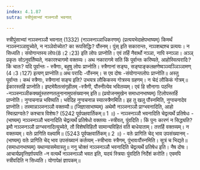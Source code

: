 ```yaml
---
index: 4.1.87
sutra: स्त्रीपुंसाभ्यां नञ्स्नञौ भवनात्

---
```

 स्त्रीपुंसाभ्यां नञ्ञ्स्नञ्ञौ भवनात् (1332) (नञ्ञ्स्नञ्ञाधिकरणम्) (प्रत्ययभेदाक्षेपभाष्यम्) किमर्थं नञ्ञ्स्नञ्ञावुच्येते, न नञ्ञेवोच्येत? का रूपसिद्धिः? पौंस्नम्। पुंस् इति सकारान्तः, नञ्ञ्शब्दश्च प्रत्ययः। न सिध्यति। संयोगान्तस्य लोपः(8।2।23) इति लोपः प्राप्नोति। एवं तर्हि नैवार्थो नञ्ञा, नापि स्नञ्ञा। अञ्ञ् प्रकृतः सोऽनुवर्तिष्यते, नकारश्चागमो वक्तव्यः। अथ नकारागमे सति किं पूर्वान्तः करिष्यते, आहोस्वित्परादिः? किं चातः? यदि पूर्वान्तः - स्त्रैणाः, बहुषु लोपः प्राप्नोति। स्त्रैणानां सङ्घः, सङ्घाङ्कलक्षणेष्वञ्ञ्यञ्ञिञ्ञामण् (4।3।127) इत्यण् प्राप्नोति॥ अथ परादिः -पौंस्नम्। स एव दोषः -संयोगान्तलोपः प्राप्नोति॥ अस्तु पूर्वान्तः। कथं स्त्रैणाः, स्त्रैणानां सङ्घ इति? उभयत्र लौकिकस्य गोत्रस्य ग्रहणम्। न चेदं लौकिकं गोत्रम्॥ ईकारस्तर्हि प्राप्नोति। इष्टमेवैतत्संगृहीतम् -स्त्रैणी, पौंस्नीत्येव भवितव्यम्। एवं हि सौनागाः पठन्ति -नञ्ञ्स्नञ्ञीकक्ख्युंस्तरुणतलुनानामुपसंख्यानम् इति॥ (प्रयोजनमुखेन समाधानभाष्यम्) टिलोपस्तर्हि प्राप्नोति। नुग्वचनान्न भविष्यति। भवेदिह नुग्वचनान्न स्यात्स्त्रैणमिति। इह तु खलु पौंस्नमिति, नुग्वचनादेव प्राप्नोति। तस्मान्नञ्ञ्स्नञ्ञौ वक्तव्यौ॥ (जिज्ञासाभाष्यम्) अथेमौ नञ्ञ्स्नञ्ञौ प्राग्भवनादिति, आहो स्वित्प्राग्वतेः? कश्चात्र विशेषः? (5242 पूर्वपक्षवार्तिकम्॥ 1 ॥) - नञ्ञ्स्नञ्ञौ भवनादिति चेद्वत्यर्थे प्रतिषेधः - (भाष्यम्) नञ्ञ्स्नञ्ञौ भवनादिति चेद्वत्यर्थे प्रतिषेधो वक्तव्यः -स्त्रीवत्, पुंवदिति। किं पुनः कारणं न सिद्ध्यति? इमौ नञ्ञ्स्नञ्ञौ प्राग्भवनादित्युच्येते, तौ विशेषविहितौ सामान्यविहितं वतिं बाधेयाताम्। तत्तर्हि वक्तव्यम्। न वक्तव्यम्। वतेः प्रागिति वक्ष्यामि॥ (5243 पूर्वपक्षवार्तिकम्॥ 2 ॥) - वतेः प्रागिति चेद् भाव उपसंख्यानम् - (भाष्यम्) वतेः प्रागिति चेद् भाव उपसंख्यानं कर्तव्यम् -स्त्रीभावः स्त्रैणम्, पुंभावःपौंस्नमिति। सूत्रं च भिद्यते॥ (समाधानभाष्यम्) यथान्यासमेवास्तु॥ ननु चोक्तं नञ्ञ्स्नञ्ञौ भवनादिति चेद्वत्यर्थे प्रतिषेध इति। नैष दोषः। आचार्यप्रवृत्तिर्ज्ञापयति -न वत्यर्थे नञ्ञ्स्नञ्ञौ भवत इति, यदयं स्त्रियाः पुंवदिति निर्देशं करोति। एवमपि स्त्रीवदिति न सिध्यति। योगापेक्षं ज्ञापकम्॥ 